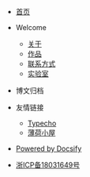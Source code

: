 * [首页](README.md)

* Welcome
  * [关于](about.md)
  * [作品](work.md)
  * [联系方式](contact.md)
  * [实验室](lab.md)

* 博文归档

* 友情链接
  * [Typecho](http:/typecho.org)
  * [薄荷小屋](https://rowingbohe.com)
  
* [Powered by Docsify](https://docsify.js.org/#/zh-cn/)
* [浙ICP备18031649号](http://beian.miit.gov.cn)
